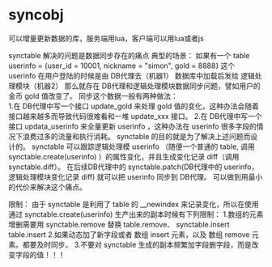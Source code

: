 # syncobj
可以增量更新数据的库，服务端用lua，客户端可以用lua或者js

synctable 解决的问题是数据同步存在的痛点
典型的场景：
	如果有一个 table userinfo = {user_id = 10001, nickname = "simon", gold = 8888}
	这个 userinfo 在用户登陆的时候是由 DB代理去（机器1） 数据库中加载后发给 逻辑处理模块（机器2）
	那么就存在 DB代理和逻辑处理模块数据同步问题，譬如用户的金币 gold 值改变了。
	同步这个数据一般有两种做法：	
		1.在 DB代理中写一个接口 update_gold 来处理 gold 值的变化，这种办法会随着接口越来越多而导致代码很难看和一堆 update_xxx 接口。
		2.在 DB代理中写一个接口 updata_userinfo 来全量更新 userinfo ，这种办法在 userinfo 很多字段的情况下浪费过多的流量和执行消耗。
	synctable 的目的就是为了解决上述问题而设计的。
	synctable 可以跟踪逻辑处理模 userinfo （随便一个普通的 table, 调用 synctable.create(userinfo) ）的属性变化，并且生成变化记录 diff（调用 synctable.diff）。
	在后续DB代理中的 synctable.patch(DB代理中的 userinfo， 逻辑处理模块变化记录 diff) 就可以把 userinfo 同步到 DB代理。
	可以做到用最小的代价来解决这个痛点。

限制：
	由于 synctable 是利用了 table 的 __newindex 来记录变化，所以在使用通过 synctable.create(userinfo) 生产出来的副本时候有下列限制：
		1.数组的元素增删需要用 synctable.remove 替换 table.remove、 synctable.insert table.insert 
		2.如果动态加了新字段或者 数组 insert 元素，以及 数组 remove 元素。都要及时同步。
		3.不要对 synctable 生成的副本频繁加字段删字段，而是改变字段的值！！！
